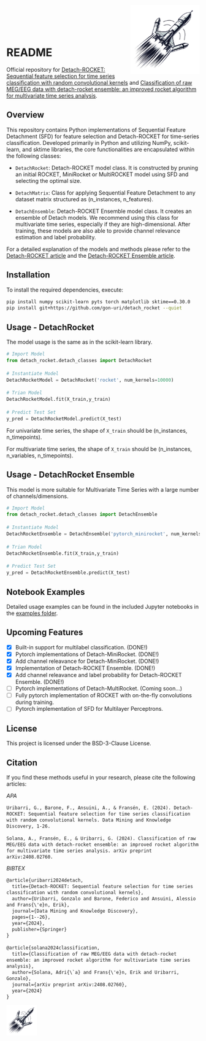 <img src="logo/detach_logo.png" align="right"
     alt="repo logo" width="180" height="180">
<br/><br/>
<br/><br/>
# README
Official repository for [Detach-ROCKET: Sequential feature selection for time series classification with random convolutional kernels](https://link.springer.com/article/10.1007/s10618-024-01062-7) and [Classification of raw MEG/EEG data with detach-rocket ensemble: an improved rocket algorithm for multivariate time series analysis](https://www.arxiv.org/abs/2408.02760).

## Overview

This repository contains Python implementations of Sequential Feature Detachment (SFD) for feature selection and Detach-ROCKET for time-series classification. Developed primarily in Python and utilizing NumPy, scikit-learn, and sktime libraries, the core functionalities are encapsulated within the following classes:

- `DetachRocket`: Detach-ROCKET model class. It is constructed by pruning an initial ROCKET, MiniRocket or MultiROCKET model using SFD and selecting the optimal size.
  
- `DetachMatrix`: Class for applying Sequential Feature Detachment to any dataset matrix structured as (n_instances, n_features).

- `DetachEnsemble`: Detach-ROCKET Ensemble model class. It creates an ensemble of Detach models. We recommend using this class for multivariate time series, especially if they are high-dimensional. After training, these models are also able to provide channel relevance estimation and label probability.

For a detailed explanation of the models and methods please refer to the [Detach-ROCKET article](https://link.springer.com/article/10.1007/s10618-024-01062-7) and the [Detach-ROCKET Ensemble article](https://www.arxiv.org/abs/2408.02760).

## Installation

To install the required dependencies, execute:

```bash
pip install numpy scikit-learn pyts torch matplotlib sktime==0.30.0
pip install git+https://github.com/gon-uri/detach_rocket --quiet
```

## Usage - DetachRocket
The model usage is the same as in the scikit-learn library. 

```python
# Import Model
from detach_rocket.detach_classes import DetachRocket

# Instantiate Model
DetachRocketModel = DetachRocket('rocket', num_kernels=10000)

# Trian Model
DetachRocketModel.fit(X_train,y_train)

# Predict Test Set
y_pred = DetachRocketModel.predict(X_test)
```

For univariate time series, the shape of `X_train` should be (n_instances, n_timepoints).

For multivariate time series, the shape of `X_train` should be (n_instances, n_variables, n_timepoints).

## Usage - DetachRocket Ensemble
This model is more suitable for Multivariate Time Series with a large number of channels/dimensions.

```python
# Import Model
from detach_rocket.detach_classes import DetachEnsemble

# Instantiate Model
DetachRocketEnsemble = DetachEnsemble('pytorch_minirocket', num_kernels=10000)

# Trian Model
DetachRocketEnsemble.fit(X_train,y_train)

# Predict Test Set
y_pred = DetachRocketEnsemble.predict(X_test)
```

## Notebook Examples

Detailed usage examples can be found in the included Jupyter notebooks in the [examples folder](/examples).

## Upcoming Features

- [x] Built-in support for multilabel classification. (DONE!)
- [x] Pytorch implementations of Detach-MiniRocket. (DONE!)
- [x] Add channel releavance for Detach-MiniRocket. (DONE!)
- [x] Implementation of Detach-ROCKET Ensemble. (DONE!)
- [x] Add channel releavance and label probability for Detach-ROCKET Ensemble. (DONE!)
- [ ] Pytorch implementations of Detach-MultiRocket. (Coming soon...)
- [ ] Fully pytorch implementation of ROCKET with on-the-fly convolutions during training.
- [ ] Pytorch implementation of SFD for Multilayer Perceptrons.

## License

This project is licensed under the BSD-3-Clause License.

## Citation

If you find these methods useful in your research, please cite the following articles:

*APA*
```
Uribarri, G., Barone, F., Ansuini, A., & Fransén, E. (2024). Detach-ROCKET: Sequential feature selection for time series classification with random convolutional kernels. Data Mining and Knowledge Discovery, 1-26.

Solana, A., Fransén, E., & Uribarri, G. (2024). Classification of raw MEG/EEG data with detach-rocket ensemble: an improved rocket algorithm for multivariate time series analysis. arXiv preprint arXiv:2408.02760.
```

*BIBTEX*
```
@article{uribarri2024detach,
  title={Detach-ROCKET: Sequential feature selection for time series classification with random convolutional kernels},
  author={Uribarri, Gonzalo and Barone, Federico and Ansuini, Alessio and Frans{\'e}n, Erik},
  journal={Data Mining and Knowledge Discovery},
  pages={1--26},
  year={2024},
  publisher={Springer}
}

@article{solana2024classification,
  title={Classification of raw MEG/EEG data with detach-rocket ensemble: an improved rocket algorithm for multivariate time series analysis},
  author={Solana, Adri{\`a} and Frans{\'e}n, Erik and Uribarri, Gonzalo},
  journal={arXiv preprint arXiv:2408.02760},
  year={2024}
}
```

<img src="logo/detach_logo.png" align="centered"
     alt="repo logo" width="80" height="80">
